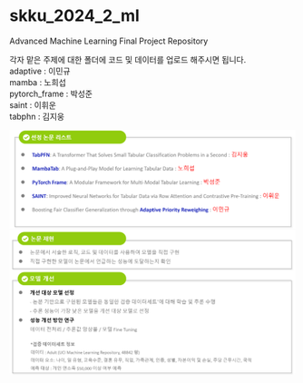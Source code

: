 # skku_2024_2_ml
Advanced Machine Learning Final Project Repository  

각자 맡은 주제에 대한 폴더에 코드 및 데이터를 업로드 해주시면 됩니다.  
adaptive : 이민규  
mamba : 노희섭  
pytorch_frame : 박성준  
saint : 이휘운  
tabphn : 김지웅  

![alt text](readme_image/image-1.png)  
![alt text](readme_image/image.png)
